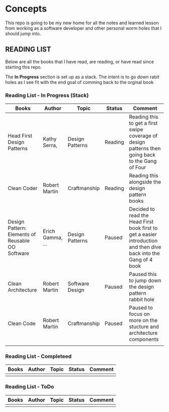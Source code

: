 # Concepts

This repo is going to be my new home for all the notes and learned lesson from working as a software developer and other personal worm holes that I should jump into.



## READING LIST

Below are all the books that I have read, are reading, or have read since starting this repo. 

The **In Progress** section is set up as a stack. The intent is to go down rabit holes as I see fit with the end goal of comming back to the orginal book

### Reading List - In Progress (Stack)

 Books        | Author           | Topic | Status |  Comment |
| ------------|------------------| ------| -----  | ---------|
| Head First Design Patterns  | Kathy Serra, | Design Patterns | Reading  | Reading this to get a first swipe coverage of design patterns then going back to the Gang of Four   | 
| Clean Coder    | Robert Martin  | Craftmanship | Reading  | Reading this alongside the design pattern books  |
| Design Pattern: Elements of Reusable OO Software     | Erich Gamma, ...  |  Design Patterns| Paused  | Decided to read the Head First book first to get a easier introduction and then dive back into the Gang of 4 book |
| Clean Architecture    | Robert Martin  | Software Design | Paused  | Paused this to jump down the design pattern rabbit hole |
| Clean Code    | Robert Martin  | Craftmanship | Paused  | Paused to focus on more on the stucture and architecture components  |
|     |   |  |   |  |


### Reading List - Completeed

 Books        | Author           | Topic | Status |  Comment |
| ------------|------------------| ------| -----  | ---------|
|     |   |  |   |  |



### Reading List - ToDo

  Books        | Author           | Topic | Status |  Comment |
| ------------|------------------| ------| -----  | ---------|
|     |   |  |   |  |
